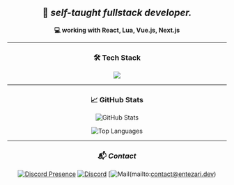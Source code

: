 <div align="center">

## 🧠 _self-taught fullstack developer._

**💻 working with React, Lua, Vue.js, Next.js**  

---

### 🛠️ Tech Stack

<img src="https://skillicons.dev/icons?i=react,nextjs,vue,lua,js,ts,html,css,tailwind,git,github,vscode" />

---

### 📈 GitHub Stats

![GitHub Stats](https://github-readme-stats-beige-two.vercel.app/api?username=CavageAPI&show_icons=true&theme=radical&hide_border=true)

![Top Languages](https://github-readme-stats-beige-two.vercel.app/api/top-langs/?username=CavageAPI&layout=compact&theme=radical&hide_border=true)

---

### 📬 _Contact_

[![Discord Presence](https://lanyard.cnrad.dev/api/1088456302331711499)](https://discord.com/users/1088456302331711499)
[![Discord](https://img.shields.io/badge/-Discord-5865F2.svg?logo=discord&logoColor=white&style=for-the-badge)](https://discordapp.com/users/1088456302331711499)
[![Mail](https://img.shields.io/badge/-Mail-D14836.svg?logo=gmail&logoColor=white&style=for-the-badge)(mailto:contact@entezari.dev)

</div>
